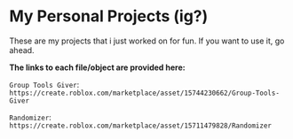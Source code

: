 # My Personal Projects (ig?)

These are my projects that i just worked on for fun.
If you want to use it, go ahead.

**The links to each file/object are provided here:**

`Group Tools Giver`:
```https://create.roblox.com/marketplace/asset/15744230662/Group-Tools-Giver```

`Randomizer`:
```https://create.roblox.com/marketplace/asset/15711479828/Randomizer```
